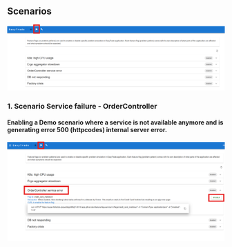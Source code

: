 ## Scenarios

![Demo Scenario enabling](../../../assets/images/demo_scenario_page.png)

### 1. Scenario Service failure - OrderController
#### Enabling a Demo scenario where a service is not available anymore and is generating error 500 (httpcodes) internal server error.

![Enable](../../../assets/images/order_controller_service_error_enable.png)
